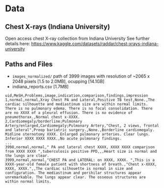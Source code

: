 # Data

## Chest X-rays (Indiana University) 
Open access chest X-ray collection from Indiana University
See further details here: https://www.kaggle.com/datasets/raddar/chest-xrays-indiana-university

## Paths and Files 
* `images_normalized/` path of 3999 images with resolution of ~2065 x 2048 pixels [1.5 to 2.0MB], ocupping [14.1GB]    
* indiana_reports.csv [1.7MB]
```
uid,MeSH,Problems,image,indication,comparison,findings,impression
1,normal,normal,Xray Chest PA and Lateral,Positive TB test,None.,The cardiac silhouette and mediastinum size are within normal limits. There is no pulmonary edema. There is no focal consolidation. There are no XXXX of a pleural effusion. There is no evidence of pneumothorax.,Normal chest x-XXXX.
2,Cardiomegaly/borderline;Pulmonary Artery/enlarged,Cardiomegaly;Pulmonary Artery,"Chest, 2 views, frontal and lateral",Preop bariatric surgery.,None.,Borderline cardiomegaly. Midline sternotomy XXXX. Enlarged pulmonary arteries. Clear lungs. Inferior XXXX XXXX XXXX.,No acute pulmonary findings.
...
3998,normal,normal," PA and lateral chest XXXX, XXXX XXXX comparison from XXXX XXXX ",tuberculosis positive PPD,,,Heart size is normal and the lungs are clear.
3999,normal,normal,"CHEST PA and LATERAL: on XXXX, XXXX. ",This is a XXXX-year-old female patient with shortness of breath.,"Chest x-XXXX, XXXX, XXXX.",,The cardiac silhouette is normal in size and configuration. The mediastinum and perihilar structures appear unremarkable. The lungs appear clear. The osseous structures are within normal limits.
```


